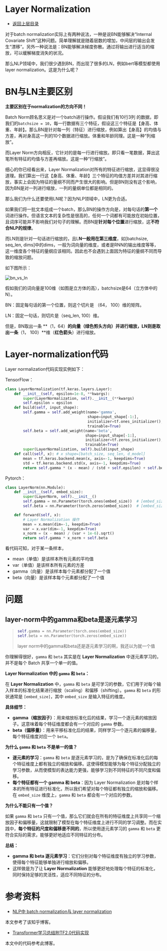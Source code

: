 # Layer Normalization

- [返回上层目录](../tips.md)

对于batch normalization实际上有两种说法，一种是说BN能够解决“Internal Covariate Shift”这种问题。简单理解就是随着层数的增加，中间层的输出会发生“漂移”。另外一种说法是：BN能够解决梯度弥散。通过将输出进行适当的缩放，可以缓解梯度消失的状况。

那么NLP领域中，我们很少遇到BN，而出现了很多的LN，例如bert等模型都使用layer normalization。这是为什么呢？

# BN与LN主要区别

**主要区别在于normalization的方向不同！**

Batch Norm顾名思义是对一个batch进行操作。假设我们有10行3列 的数据，即我们的`batchsize = 10`，每一行数据有三个特征，假设这三个特征是【身高、体重、年龄】。那么BN是针对每一列（特征）进行缩放，例如算出【身高】的均值与方差，再对身高这一列的10个数据进行缩放。体重和年龄同理。这是一种“列缩放”。

而Layer Norm方向相反，它针对的是每一行进行缩放。即只看一笔数据，算出这笔所有特征的均值与方差再缩放。这是一种“行缩放”。

细心的你已经看出来，Layer Normalization对所有的特征进行缩放，这显得很没道理。我们算出一行这【身高、体重、年龄】三个特征的均值方差并对其进行缩放，事实上会因为特征的量纲不同而产生很大的影响。但是BN则没有这个影响，因为BN是对一列进行缩放，一列的量纲单位都是相同的。

那么我们为什么还要使用LN呢？因为NLP领域中，LN更为合适。

如果我们将一批文本组成一个batch，那么BN的操作方向是，对每句话的**第一个**词进行操作。但语言文本的复杂性是很高的，任何一个词都有可能放在初始位置，且词序可能并不影响我们对句子的理解。而BN是**针对每个位置**进行缩放，这**不符合NLP的规律**。

而LN则是针对一句话进行缩放的，且L**N一般用在第三维度**，如[batchsize, seq_len, dims]中的dims，一般为词向量的维度，或者是RNN的输出维度等等，这一维度各个特征的量纲应该相同。因此也不会遇到上面因为特征的量纲不同而导致的缩放问题。

如下图所示：

![bn_vs_ln](pic/bn_vs_ln.jpg)

假如我们的词向量是100维（如图是立方体的高），batchsize是64（立方体中的N）。

BN：固定每句话的第一个位置，则这个切片是 （64， 100）维的矩阵。

LN：固定一句话，则切片是（seq_len, 100）维。

但是，BN取出一条 **（1，64）**的向量（**绿色剪头方向**）并进行缩放，LN则是取出一条**（1， 100）**维（**红色箭头**）进行缩放。

# Layer-normalization代码

Layer normalization代码实现实例如下：

TensorFlow：

```python
class LayerNormalization(tf.keras.layers.Layer):
    def __init__(self, epsilon=1e-8, **kwargs):
        super(LayerNormalization, self).__init__(**kwargs)
        self.epsilon = epsilon
    def build(self, input_shape):
        self.gamma = self.add_weight(name='gamma',
                                     shape=input_shape[-1:],
                                     initializer=tf.ones_initializer(),
                                     trainable=True)
        self.beta = self.add_weight(name='beta',
                                    shape=input_shape[-1:],
                                    initializer=tf.zeros_initializer(),
                                    trainable=True)
        super(LayerNormalization, self).build(input_shape)
    def call(self, x): # x shape=[batch_size, seq_len, d_model]
        mean = tf.keras.backend.mean(x, axis=-1, keepdims=True)
        std = tf.keras.backend.std(x, axis=-1, keepdims=True)
        return self.gamma * (x - mean) / (std + self.epsilon) + self.beta

```

Pytorch：

```python
class LayerNorm(nn.Module):
    def __init__(self, embed_size):
        super(LayerNorm, self).__init__()
        self.gamma = nn.Parameter(torch.ones(embed_size))  # [embed_size]
        self.beta = nn.Parameter(torch.zeros(embed_size))  # [embed_size]

    def forward(self, x):
        # Layer Normalization 操作
        mean = x.mean(dim=-1, keepdim=True)
        var = x.var(dim=-1, keepdim=True)
        x_norm = (x - mean) / (var + 1e-6).sqrt()
        return self.gamma * x_norm + self.beta
```

看代码可知，对于某一条样本，

* mean（单值）是该样本所有元素的平均值
* var（单值）是该样本所有元素的方差
* gamma（向量）是该样本每个元素都分配了一个值
* beta（向量）是该样本每个元素都分配了一个值

# 问题

## layer-norm中的gamma和beta是逐元素学习

> ```python
> self.gamma = nn.Parameter(torch.ones(embed_size))
> self.beta = nn.Parameter(torch.zeros(embed_size))
> ```
>
> layer norm中的gamma和beta还是逐元素学习的啊，我还以为就一个值

你理解得很好，`gamma` 和 `beta` 其实是在 **Layer Normalization** 中逐元素学习的，并不是每个 Batch 共享一个单一的值。

**Layer Normalization 中的 `gamma` 和 `beta`：**

在 **Layer Normalization** 中，`gamma` 和 `beta` 是可学习的参数，它们用于对每个输入样本的标准化结果进行缩放（scaling）和偏移（shifting）。`gamma` 和 `beta` 的形状通常是 `[embed_size]`，其中 `embed_size` 是输入特征的维度。

**具体细节：**

- **gamma（缩放因子）**：用来缩放标准化后的结果，学习一个逐元素的缩放因子。这意味着每个特征维度都会有一个对应的 `gamma` 参数。
- **beta（偏移量）**：用来平移标准化后的结果，同样学习一个逐元素的偏移量，每个特征维度对应一个 `beta`。

**为什么 `gamma` 和 `beta` 不是单一的值？**

- **逐元素的学习**：`gamma` 和 `beta` 是逐元素学习的，是为了确保在标准化后的每个特征维度上都有独立的缩放和偏移。这使得模型能够为每个特征分配独立的学习参数，从而使模型的表达能力更强，能够学习到不同特征的不同尺度和偏移。
- **每个特征都有一个 gamma 和 beta**：因为 Layer Normalization 是对每个样本的所有特征进行标准化，所以我们希望对每个特征都有独立的缩放和偏移。在 `embed_size` 维度上，`gamma` 和 `beta` 都会有一个对应的参数。

**为什么不能只有一个值？**

如果 `gamma` 和 `beta` 只有一个值，那么它们就会在所有的特征维度上共享同一个缩放因子和偏移量，这就限制了模型在每个特征维度上进行不同的学习调整。而在实践中，**每个特征的尺度和偏移是不同的**，所以使用逐元素学习的 `gamma` 和 `beta` 更符合实际的需求，能够更好地适应不同特征的分布。

**总结：**

- **gamma 和 beta 逐元素学习**：它们分别对每个特征维度有独立的学习参数，使得每个特征能够单独进行缩放和偏移。
- 这样做是为了让 **Layer Normalization** 能够更好地处理每个特征的标准化，同时保持足够的灵活性，适应不同特征的分布。

# 参考资料

* [NLP中 batch normalization与 layer normalization](https://zhuanlan.zhihu.com/p/74516930)

本文参考了该知乎博客。

* [Transformer学习总结附TF2.0代码实现](https://blog.csdn.net/qq_43079023/article/details/103301846)

本文中的代码参考此博客。

